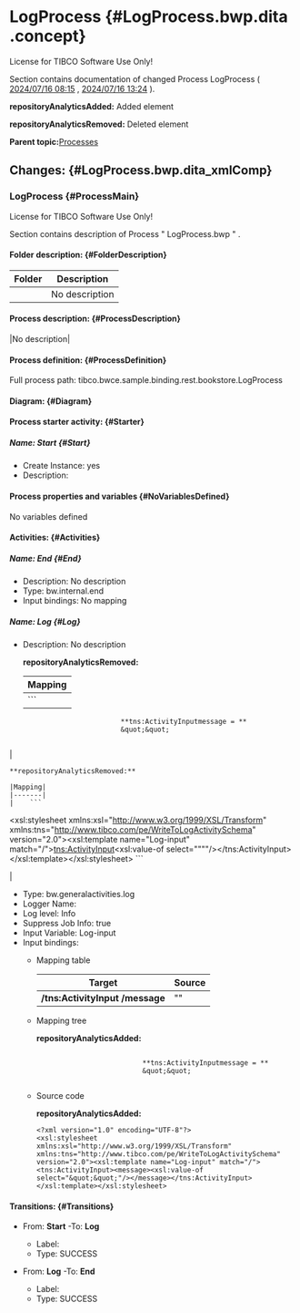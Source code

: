 # LogProcess {#LogProcess.bwp.dita .concept}

License for TIBCO Software Use Only!

Section contains documentation of changed Process LogProcess \( [2024/07/16 08:15](../../../../../1721117756264/html/index.html?go=projects/tibco.bwce.sample.binding.rest.BookStore/Processes/tibco/bwce/sample/binding/rest/bookstore/LogProcess.bwp.md) , [2024/07/16 13:24](../../../../../1721136250430/html/index.html?go=projects/tibco.bwce.sample.binding.rest.BookStore/Processes/tibco/bwce/sample/binding/rest/bookstore/LogProcess.bwp.md) \).

**repositoryAnalyticsAdded:** Added element

**repositoryAnalyticsRemoved:** Deleted element

**Parent topic:**[Processes](../../../changed/tibco.bwce.sample.binding.rest.BookStore/Processes/files.md)

## Changes: {#LogProcess.bwp.dita_xmlComp}

### LogProcess {#ProcessMain}

License for TIBCO Software Use Only!

Section contains description of Process " LogProcess.bwp " .

#### Folder description: {#FolderDescription}

|Folder|Description|
|------|-----------|
||No description|

#### Process description: {#ProcessDescription}

|No description|

#### Process definition: {#ProcessDefinition}

Full process path: tibco.bwce.sample.binding.rest.bookstore.LogProcess

#### Diagram: {#Diagram}

#### Process starter activity: {#Starter}

##### Name: **Start** {#Start}

-   Create Instance: yes
-   Description:

#### Process properties and variables {#NoVariablesDefined}

No variables defined

#### Activities: {#Activities}

##### Name: **End** {#End}

-   Description: No description
-   Type: bw.internal.end
-   Input bindings: No mapping

##### Name: **Log** {#Log}

-   Description: No description

    **repositoryAnalyticsRemoved:**

    |Mapping|
    |-------|
    |    ```

                                **tns:ActivityInputmessage = **
                                &quot;&quot;
                              
    ```

|

    **repositoryAnalyticsRemoved:**

    |Mapping|
    |-------|
    |    ```
<?xml version="1.0" encoding="UTF-8"?>
<xsl:stylesheet xmlns:xsl="http://www.w3.org/1999/XSL/Transform" xmlns:tns="http://www.tibco.com/pe/WriteToLogActivitySchema" version="2.0"><xsl:template name="Log-input" match="/"><tns:ActivityInput><message><xsl:value-of select="&quot;&quot;"/></message></tns:ActivityInput></xsl:template></xsl:stylesheet>
    ```

|

-   Type: bw.generalactivities.log
-   Logger Name:
-   Log level: Info
-   Suppress Job Info: true
-   Input Variable: Log-input
-   Input bindings:
    -   Mapping table

        |Target|Source|
        |------|------|
        |**/tns:ActivityInput** **/message**|""|

    -   Mapping tree

        **repositoryAnalyticsAdded:**

        ```
        
                                  **tns:ActivityInputmessage = **
                                  &quot;&quot;
                                
        ```

    -   Source code

        **repositoryAnalyticsAdded:**

        ```
        <?xml version="1.0" encoding="UTF-8"?>
        <xsl:stylesheet xmlns:xsl="http://www.w3.org/1999/XSL/Transform" xmlns:tns="http://www.tibco.com/pe/WriteToLogActivitySchema" version="2.0"><xsl:template name="Log-input" match="/"><tns:ActivityInput><message><xsl:value-of select="&quot;&quot;"/></message></tns:ActivityInput></xsl:template></xsl:stylesheet>
        ```


#### Transitions: {#Transitions}

-   From: **Start** -To: **Log**
    -   Label:
    -   Type: SUCCESS

-   From: **Log** -To: **End**
    -   Label:
    -   Type: SUCCESS

